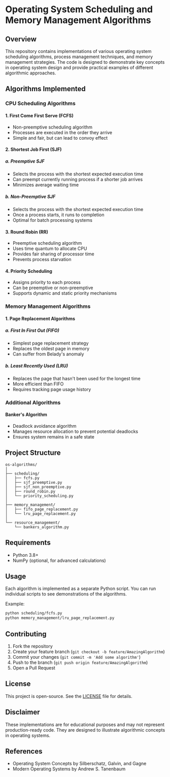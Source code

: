# Operating System Scheduling and Memory Management Algorithms

## Overview
This repository contains implementations of various operating system scheduling algorithms, process management techniques, and memory management strategies. The code is designed to demonstrate key concepts in operating system design and provide practical examples of different algorithmic approaches.

## Algorithms Implemented

### CPU Scheduling Algorithms

#### 1. First Come First Serve (FCFS)
- Non-preemptive scheduling algorithm
- Processes are executed in the order they arrive
- Simple and fair, but can lead to convoy effect

#### 2. Shortest Job First (SJF)
##### a. Preemptive SJF
- Selects the process with the shortest expected execution time
- Can preempt currently running process if a shorter job arrives
- Minimizes average waiting time

##### b. Non-Preemptive SJF
- Selects the process with the shortest expected execution time
- Once a process starts, it runs to completion
- Optimal for batch processing systems

#### 3. Round Robin (RR)
- Preemptive scheduling algorithm
- Uses time quantum to allocate CPU
- Provides fair sharing of processor time
- Prevents process starvation

#### 4. Priority Scheduling
- Assigns priority to each process
- Can be preemptive or non-preemptive
- Supports dynamic and static priority mechanisms

### Memory Management Algorithms

#### 1. Page Replacement Algorithms
##### a. First In First Out (FIFO)
- Simplest page replacement strategy
- Replaces the oldest page in memory
- Can suffer from Belady's anomaly

##### b. Least Recently Used (LRU)
- Replaces the page that hasn't been used for the longest time
- More efficient than FIFO
- Requires tracking page usage history

### Additional Algorithms

#### Banker's Algorithm
- Deadlock avoidance algorithm
- Manages resource allocation to prevent potential deadlocks
- Ensures system remains in a safe state

## Project Structure
```
os-algorithms/
│
├── scheduling/
│   ├── fcfs.py
│   ├── sjf_preemptive.py
│   ├── sjf_non_preemptive.py
│   ├── round_robin.py
│   └── priority_scheduling.py
│
├── memory_management/
│   ├── fifo_page_replacement.py
│   └── lru_page_replacement.py
│
└── resource_management/
    └── bankers_algorithm.py
```

## Requirements
- Python 3.8+
- NumPy (optional, for advanced calculations)

## Usage
Each algorithm is implemented as a separate Python script. You can run individual scripts to see demonstrations of the algorithms.

Example:
```bash
python scheduling/fcfs.py
python memory_management/lru_page_replacement.py
```

## Contributing
1. Fork the repository
2. Create your feature branch (`git checkout -b feature/AmazingAlgorithm`)
3. Commit your changes (`git commit -m 'Add some algorithm'`)
4. Push to the branch (`git push origin feature/AmazingAlgorithm`)
5. Open a Pull Request

## License
This project is open-source. See the [LICENSE](LICENSE) file for details.

## Disclaimer
These implementations are for educational purposes and may not represent production-ready code. They are designed to illustrate algorithmic concepts in operating systems.

## References
- Operating System Concepts by Silberschatz, Galvin, and Gagne
- Modern Operating Systems by Andrew S. Tanenbaum
```
